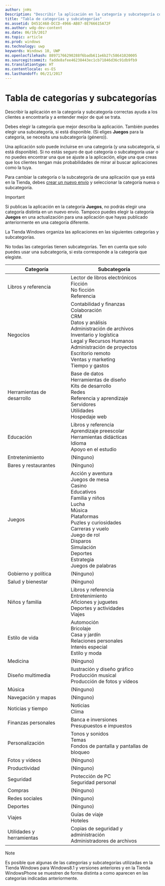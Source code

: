 ```yaml
---
author: jnHs
Description: "Describir la aplicación en la categoría y subcategoría correctas ayuda a los clientes a encontrarla y a entender mejor de qué se trata."
title: "Tabla de categorías y subcategorías"
ms.assetid: D451C468-DCCD-4966-AB87-8E766615A72F
ms.author: wdg-dev-content
ms.date: 06/19/2017
ms.topic: article
ms.prod: windows
ms.technology: uwp
keywords: Windows 10, UWP
ms.openlocfilehash: 88971766290288f6badb611e6b27c58641020005
ms.sourcegitcommit: fadde8afee46238443ec1cb71846d36c91db9fb9
ms.translationtype: HT
ms.contentlocale: es-ES
ms.lasthandoff: 06/21/2017
---
```

# <a name="category-and-subcategory-table"></a>Tabla de categorías y subcategorías


Describir la aplicación en la categoría y subcategoría correctas ayuda a los clientes a encontrarla y a entender mejor de qué se trata.

Debes elegir la categoría que mejor describa la aplicación. También puedes elegir una subcategoría, si está disponible. (Si eliges **Juegos** para la categoría, se necesita una subcategoría (género)).

Una aplicación solo puede incluirse en una categoría (y una subcategoría, si está disponible). Si no estás seguro de qué categoría o subcategoría usar o no puedes encontrar una que se ajuste a la aplicación, elige una que creas que los clientes tengan más probabilidades de mirar al buscar aplicaciones como la tuya.

Para cambiar la categoría o la subcategoría de una aplicación que ya está en la Tienda, debes [crear un nuevo envío](app-submissions.md) y seleccionar la categoría nueva o subcategoría.

> [!IMPORTANT] 
> Si publicas la aplicación en la categoría **Juegos**, no podrás elegir una categoría distinta en un nuevo envío. Tampoco puedes elegir la categoría **Juegos** en una actualización para una aplicación que hayas publicado anteriormente en una categoría diferente.

La Tienda Windows organiza las aplicaciones en las siguientes categorías y subcategorías.

No todas las categorías tienen subcategorías. Ten en cuenta que solo puedes usar una subcategoría, si esta corresponde a la categoría que elegiste.


| Categoría                    | Subcategoría                                       |
|-----------------------------|---------------------------------------------------|
| Libros y referencia           | Lector de libros electrónicos <br> Ficción <br> No ficción <br> Referencia |
| Negocios                    | Contabilidad y finanzas <br> Colaboración <br> CRM <br> Datos y análisis <br> Administración de archivos <br> Inventario y logística <br> Legal y Recursos Humanos <br> Administración de proyectos <br> Escritorio remoto <br> Ventas y marketing <br> Tiempo y gastos |
| Herramientas de desarrollo             | Base de datos <br> Herramientas de diseño <br> Kits de desarrollo <br> Redes <br> Referencia y aprendizaje <br> Servidores <br> Utilidades <br> Hospedaje web |
| Educación                   | Libros y referencia <br> Aprendizaje preescolar <br> Herramientas didácticas <br> Idioma <br> Apoyo en el estudio |
| Entretenimiento               | (Ninguno)                                            |
| Bares y restaurantes               | (Ninguno)                                            |
| Juegos                       | Acción y aventura <br> Juegos de mesa <br> Casino <br> Educativos <br> Familia y niños <br> Lucha <br> Música <br> Plataformas <br> Puzles y curiosidades <br> Carreras y vuelo <br> Juego de rol <br> Disparos <br> Simulación <br> Deportes <br> Estrategia <br> Juegos de palabras |
| Gobierno y política       | (Ninguno)                                            |
| Salud y bienestar            | (Ninguno)                                            |
| Niños y familia               | Libros y referencia <br> Entretenimiento <br> Aficiones y juguetes <br> Deportes y actividades <br> Viajes |
| Estilo de vida                   | Automoción <br> Bricolaje <br> Casa y jardín <br> Relaciones personales <br> Interés especial <br> Estilo y moda |
| Medicina                     | (Ninguno)                                            |
| Diseño multimedia           | Ilustración y diseño gráfico <br> Producción musical <br> Producción de fotos y vídeos |
| Música                       | (Ninguno)                                            |
| Navegación y mapas           | (Ninguno)                                            |
| Noticias y tiempo              | Noticias <br> Clima                                 |
| Finanzas personales            | Banca e inversiones <br> Presupuestos e impuestos      |
| Personalización             | Tonos y sonidos <br> Temas <br> Fondos de pantalla y pantallas de bloqueo |
| Fotos y vídeos               | (Ninguno)                                            |
| Productividad                | (Ninguno)                                            |
| Seguridad                    | Protección de PC <br> Seguridad personal              |
| Compras                    | (Ninguno)                                            |
| Redes sociales                      | (Ninguno)                                            |
| Deportes                      | (Ninguno)                                            |
| Viajes                      | Guías de viaje <br> Hoteles                           |
| Utilidades y herramientas           | Copias de seguridad y administración <br> Administradores de archivos                |
 

> [!NOTE] 
> Es posible que algunas de las categorías y subcategorías utilizadas en la Tienda Windows para Windows8.1 y versiones anteriores y en la Tienda WindowsPhone se muestren de forma distinta a como aparecen en las categorías indicadas anteriormente. 

